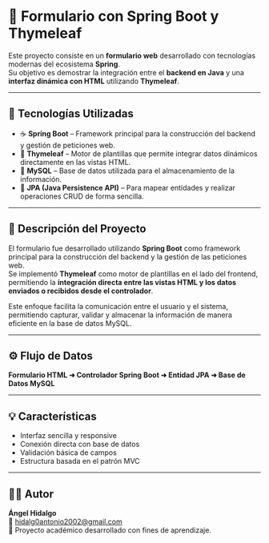 # 🧾 Formulario con Spring Boot y Thymeleaf

Este proyecto consiste en un **formulario web** desarrollado con tecnologías modernas del ecosistema **Spring**.  
Su objetivo es demostrar la integración entre el **backend en Java** y una **interfaz dinámica con HTML** utilizando **Thymeleaf**.

---

## 🚀 Tecnologías Utilizadas

- ☕ **Spring Boot** – Framework principal para la construcción del backend y gestión de peticiones web.  
- 🧩 **Thymeleaf** – Motor de plantillas que permite integrar datos dinámicos directamente en las vistas HTML.  
- 💾 **MySQL** – Base de datos utilizada para el almacenamiento de la información.  
- 🧠 **JPA (Java Persistence API)** – Para mapear entidades y realizar operaciones CRUD de forma sencilla.

---

## 🧱 Descripción del Proyecto

El formulario fue desarrollado utilizando **Spring Boot** como framework principal para la construcción del backend y la gestión de las peticiones web.  
Se implementó **Thymeleaf** como motor de plantillas en el lado del frontend, permitiendo la **integración directa entre las vistas HTML y los datos enviados o recibidos desde el controlador**.  

Este enfoque facilita la comunicación entre el usuario y el sistema, permitiendo capturar, validar y almacenar la información de manera eficiente en la base de datos MySQL.

---

## ⚙️ Flujo de Datos

**Formulario HTML ➜ Controlador Spring Boot ➜ Entidad JPA ➜ Base de Datos MySQL**

---

## 💡 Características

- Interfaz sencilla y responsive  
- Conexión directa con base de datos  
- Validación básica de campos  
- Estructura basada en el patrón MVC  

---

## 🧑‍💻 Autor

**Ángel Hidalgo**  
📧 [hidalg0antonio2002@gmail.com](mailto:hidalg0antonio2002@gmail.com)  
💼 Proyecto académico desarrollado con fines de aprendizaje.
